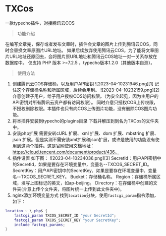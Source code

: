 # TXCos
一款typecho插件，对接腾讯云COS

> 功能介绍

在编写文章完，保存或者发布文章时，插件会文章的图片上传到腾讯云COS，同时会替换文章原图片URL地址。
如果后续放弃使用腾讯云COS，为了能将文章图片URL地址还原回去，会将图片原URL地址和腾讯云COS地址一对一关系存放在数据库中。
仅支持 PHP 版本 >=7.2.5 ，typecho版本1.2.0（其他版本自测）。 

> 使用方法

 1. 创建腾讯云COS存储桶，以及用户API密钥
![2023-04-10231946.png][1]
记住这个存储桶名称和所属区域，后续会用到。
![2023-04-10232159.png][2]
介意创建子用户，给子用户授权COS访问权限。（为安全起见，因为主用户的API密钥对所有腾讯云资产都有访问权限）。
同时介意只授权COS上传权限，不授权删除权限。本插件也只有向COS上传图片功能，没有删除COS图片功能。
 2. 将本插件安装到typecho的plugins目录
下载并解压到到名为TXCos的文件夹中。
 3. 安装php扩展
需要安转cURL 扩展、xml 扩展、dom 扩展、mbstring 扩展、json 扩展。但是实测不需安装xml扩展和json扩展，或许是使用的功能没有使用到这两个插件。这是官网使用文档地址：https://cloud.tencent.com/document/product/436。
 4. 插件设置
如下图：
![2023-04-10234036.png][3]
SecretId：用户API密钥中的SecretId，如果是要存在环境变量中，变量名--TXCOS_SECRET_ID。
SecretKey：用户API密钥中的SecretKey，如果是要存在环境变量中，变量名--TXCOS_SECRET_KEY。
Bucket：存储桶名称。
Region：存储桶所属区域，填写上图标记的英文，如ap-beijing。
Directory：在存储桶中创建的文件夹(介意上传个文件夹，将图片统一上传到此文件夹中)。
 5. nginx添加环境变量方式
找到`location`分块，使用`fastcgi_param`指令添加，如下：

```lua
location ~ \.php$ {
    fastcgi_param TXCOS_SECRET_ID "your SecretId";
    fastcgi_param TXCOS_SECRET_KEY "your SecretKey";
    include fastcgi_params;
}
```
